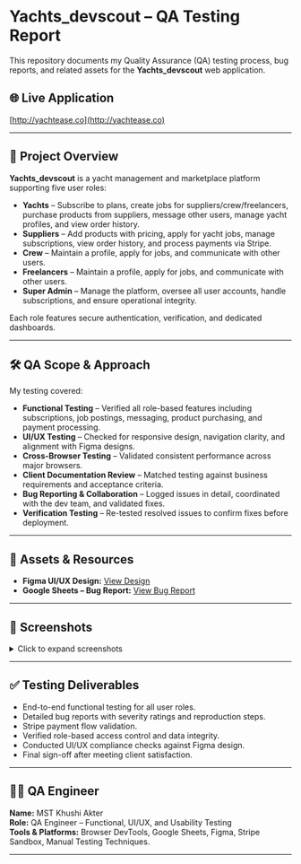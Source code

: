 # Yachts_devscout – QA Testing Report

This repository documents my Quality Assurance (QA) testing process, bug reports, and related assets for the **Yachts_devscout** web application.

## 🌐 Live Application
[http://yachtease.co](http://yachtease.co)

---

## 📌 Project Overview

**Yachts_devscout** is a yacht management and marketplace platform supporting five user roles:

- **Yachts** – Subscribe to plans, create jobs for suppliers/crew/freelancers, purchase products from suppliers, message other users, manage yacht profiles, and view order history.
- **Suppliers** – Add products with pricing, apply for yacht jobs, manage subscriptions, view order history, and process payments via Stripe.
- **Crew** – Maintain a profile, apply for jobs, and communicate with other users.
- **Freelancers** – Maintain a profile, apply for jobs, and communicate with other users.
- **Super Admin** – Manage the platform, oversee all user accounts, handle subscriptions, and ensure operational integrity.

Each role features secure authentication, verification, and dedicated dashboards.

---

## 🛠 QA Scope & Approach

My testing covered:

- **Functional Testing** – Verified all role-based features including subscriptions, job postings, messaging, product purchasing, and payment processing.
- **UI/UX Testing** – Checked for responsive design, navigation clarity, and alignment with Figma designs.
- **Cross-Browser Testing** – Validated consistent performance across major browsers.
- **Client Documentation Review** – Matched testing against business requirements and acceptance criteria.
- **Bug Reporting & Collaboration** – Logged issues in detail, coordinated with the dev team, and validated fixes.
- **Verification Testing** – Re-tested resolved issues to confirm fixes before deployment.

---

## 📂 Assets & Resources

- **Figma UI/UX Design:** [View Design](https://www.figma.com/design/vKD7oElVzsoBMU2YMVyOcB/robynatfloat_devscout?node-id=1-2&p=f&t=JxtcD8oB12HFWQPN-0)  
- **Google Sheets – Bug Report:** [View Bug Report](https://docs.google.com/spreadsheets/d/1ztXj8Xlh9Vr9GQEqrLbDP9pWz9JtvmUyASoncDDTYqQ/edit?usp=sharing)

---

## 📸 Screenshots

<details>
  <summary>Click to expand screenshots</summary>

  <div style="overflow-x: auto; white-space: nowrap; border: 1px solid #ccc; padding: 5px;">
    <p style="font-size: 0.9em; color: gray;">⬅️ Scroll horizontally to view all screenshots ➡️</p>

    <img src="screenshorts/Screenshot_1.png" alt="Screenshot 1" width="250">
    <img src="screenshorts/Screenshot_2.png" alt="Screenshot 2" width="250">
    <img src="screenshorts/Screenshot_3.png" alt="Screenshot 3" width="250">
    <img src="screenshorts/Screenshot_4.png" alt="Screenshot 4" width="250">
    <img src="screenshorts/Screenshot_5.png" alt="Screenshot 5" width="250">
    <img src="screenshorts/Screenshot_6.png" alt="Screenshot 6" width="250">
    <img src="screenshorts/Screenshot_7.png" alt="Screenshot 7" width="250">
    <img src="screenshorts/Screenshot_8.png" alt="Screenshot 8" width="250">
    <img src="screenshorts/Screenshot_9.png" alt="Screenshot 9" width="250">
    <img src="screenshorts/Screenshot_10.png" alt="Screenshot 10" width="250">
    <img src="screenshorts/Screenshot_11.png" alt="Screenshot 11" width="250">
    <img src="screenshorts/Screenshot_12.png" alt="Screenshot 12" width="250">
    <img src="screenshorts/Screenshot_13.png" alt="Screenshot 13" width="250">
  </div>

</details>


---

## ✅ Testing Deliverables

- End-to-end functional testing for all user roles.
- Detailed bug reports with severity ratings and reproduction steps.
- Stripe payment flow validation.
- Verified role-based access control and data integrity.
- Conducted UI/UX compliance checks against Figma design.
- Final sign-off after meeting client satisfaction.

---

## 🧑‍💻 QA Engineer

**Name:** MST Khushi Akter  
**Role:** QA Engineer – Functional, UI/UX, and Usability Testing  
**Tools & Platforms:** Browser DevTools, Google Sheets, Figma, Stripe Sandbox, Manual Testing Techniques.

---
